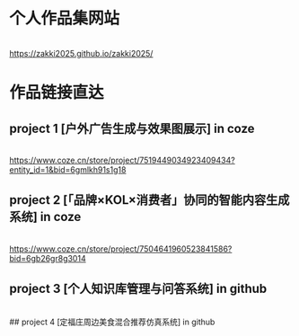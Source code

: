 # 个人作品集网站
<br>https://zakki2025.github.io/zakki2025/
# 作品链接直达
## project 1 [户外广告生成与效果图展示] in coze
<br>https://www.coze.cn/store/project/7519449034923409434?entity_id=1&bid=6gmlkh91s1g18
## project 2 [「品牌×KOL×消费者」协同的智能内容生成系统] in coze
<br>https://www.coze.cn/store/project/7504641960523841586?bid=6gb26gr8g3014
## project 3 [个人知识库管理与问答系统] in github
<br>
## project 4 [定福庄周边美食混合推荐仿真系统] in github
<br>
